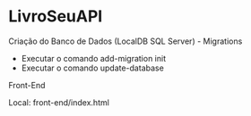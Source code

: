 # LivroSeuAPI

Criação do Banco de Dados (LocalDB SQL Server) - Migrations

- Executar o comando add-migration init
- Executar o comando update-database

Front-End

Local: front-end/index.html
